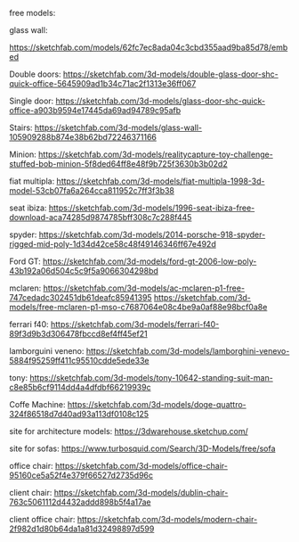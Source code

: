 free models:

glass wall:

https://sketchfab.com/models/62fc7ec8ada04c3cbd355aad9ba85d78/embed

Double doors:
https://sketchfab.com/3d-models/double-glass-door-shc-quick-office-5645909ad1b34c71ac2f1313e36ff067

Single door:
https://sketchfab.com/3d-models/glass-door-shc-quick-office-a903b9594e17445da69ad94789c95afb

Stairs:
https://sketchfab.com/3d-models/glass-wall-105909288b874e38b62bd72246371166

Minion:
https://sketchfab.com/3d-models/realitycapture-toy-challenge-stuffed-bob-minion-5f8ded64ff8e48f9b725f3630b3b02d2

fiat multipla:
https://sketchfab.com/3d-models/fiat-multipla-1998-3d-model-53cb07fa6a264cca811952c7ff3f3b38

seat ibiza:
https://sketchfab.com/3d-models/1996-seat-ibiza-free-download-aca74285d9874785bff308c7c288f445

spyder:
https://sketchfab.com/3d-models/2014-porsche-918-spyder-rigged-mid-poly-1d34d42ce58c48f49146346ff67e492d

Ford GT:
https://sketchfab.com/3d-models/ford-gt-2006-low-poly-43b192a06d504c5c9f5a9066304298bd

mclaren:
https://sketchfab.com/3d-models/ac-mclaren-p1-free-747cedadc302451db61deafc85941395
https://sketchfab.com/3d-models/free-mclaren-p1-mso-c7687064e08c4be9a0af88e98bcf0a8e

ferrari f40:
https://sketchfab.com/3d-models/ferrari-f40-89f3d9b3d306478fbccd8ef4ff45ef21

lamborguini veneno:
https://sketchfab.com/3d-models/lamborghini-venevo-5884f95259ff411c95510cdde5ede33e

tony:
https://sketchfab.com/3d-models/tony-10642-standing-suit-man-c8e85b6cf9114dd4a4dfdbf66219939c

Coffe Machine:
https://sketchfab.com/3d-models/doge-quattro-324f86518d7d40ad93a113df0108c125

site for architecture models:
https://3dwarehouse.sketchup.com/

site for sofas:
https://www.turbosquid.com/Search/3D-Models/free/sofa

office chair:
https://sketchfab.com/3d-models/office-chair-95160ce5a52f4e379f66527d2735d96c

client chair:
https://sketchfab.com/3d-models/dublin-chair-763c5061112d4432addd898b5f4a17ae

client office chair:
https://sketchfab.com/3d-models/modern-chair-2f982d1d80b64da1a81d32498897d599
